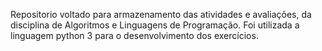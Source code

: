 Repositorio voltado para armazenamento das atividades e avaliações, da disciplina de Algoritmos e Linguagens de Programação. Foi utilizada a linguagem python 3 para o desenvolvimento dos exercícios.
